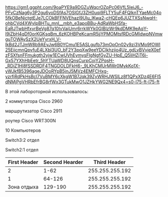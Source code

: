 https://gm1.ggpht.com/9oaPYE9a9DGZuWqcrOZpPc06VfL5IeiJ6_-PFvCzNag6y3P2gu6yoDSfAs7OSlGfJ3ZH0uqi9FLTY5uF4FQlknTYaeMc04o5fkOBeNictgtEJe7LCOkBFFNVEhazl9UIu_lKwa2-cHQEp6JUZTXSsNwqH-ohbCVd4XWyIpBHTu_mnI__mbh_e3apoBBu-AdRaWbHSfa-EaRJTwbHfxyrBeVg87q10lvVajUmr6rrkWYk0GIBlzWr9kdDMK9eAqY-I9iZbH4qDf0orKGKsqBm_6zKOHBPeKcamR5jjYPMOMtsfRDcGMIdwpNVmwguTOWAySzX2UeYyrxH_V-IkBd2JTJmW8b9AEyJw6B0YCmu1E5ASLgufb73mOpOn02y9zi3VMo9fOWI25EiicmnQpvfuE4LXbI3UO_bF2Y3pqXw9eeYDCIkhzjio4Uz_gdLvBVvjeX0efzFSXfsnFFmukgth2yjw1ECwUVhEymysFlgNgfGyZU-HpE_Q5liHZjT6i-Gx57YXhHbEetr_5hYTUaWD8UQnsCurpCojYZPqsH-_RDiZ1Hl8fSSDRDF4TNGDOLDFkH6-_9LKhCMUrMWr0MykKo1X-yWJkfB5396ageJDOoRYpB5jnJ5MVz4EMFCHxg-yzrfjRdPkHsBcl7VuBMY6cXkgW1B7Jqk39ZyWRHJWSlLz8f1QPxXDz4E6FI5dNMjPgVHRbEfrBG8rfWx3GTukMwO1JZHkYWG2NE9Qx4=s0-l75-ft-l75-ft

В этой лабороторной использовалось:

2 коммутатора Cisco 2960

маршрутизатор Cisco 2911

роутер Cisco WRT300N

10 Компьютеров

Switch3:2 отдел

Switch2:1 отдел

| First Header | Second Hearder | Third Header |
| ------------ | -------------- | ------------ |
| 2 |  1-62  | 255.255.255.192 |
| 1 |  64-126  | 255.255.255.192 |
| Зона отдыха |  129-190  | 255.255.255.192 |
